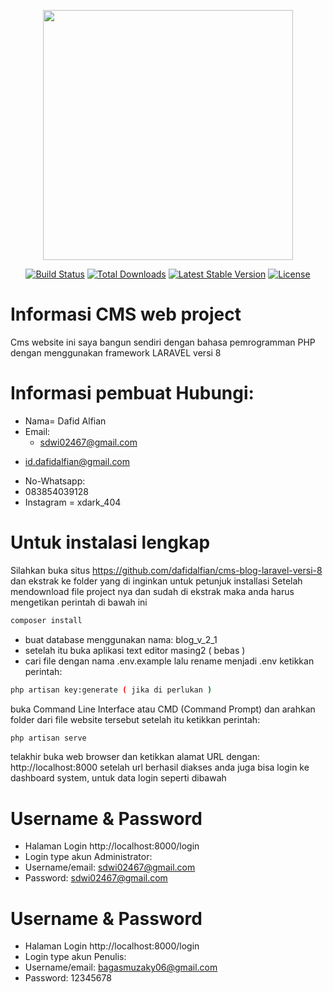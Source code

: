 <p align="center"><a href="https://laravel.com" target="_blank"><img src="https://raw.githubusercontent.com/laravel/art/master/logo-lockup/5%20SVG/2%20CMYK/1%20Full%20Color/laravel-logolockup-cmyk-red.svg" width="400"></a></p>

<p align="center">
<a href="https://travis-ci.org/laravel/framework"><img src="https://travis-ci.org/laravel/framework.svg" alt="Build Status"></a>
<a href="https://packagist.org/packages/laravel/framework"><img src="https://poser.pugx.org/laravel/framework/d/total.svg" alt="Total Downloads"></a>
<a href="https://packagist.org/packages/laravel/framework"><img src="https://poser.pugx.org/laravel/framework/v/stable.svg" alt="Latest Stable Version"></a>
<a href="https://packagist.org/packages/laravel/framework"><img src="https://poser.pugx.org/laravel/framework/license.svg" alt="License"></a>
</p>

# Informasi CMS web project
Cms website ini saya bangun sendiri dengan bahasa pemrogramman PHP dengan menggunakan framework LARAVEL versi 8



# Informasi pembuat Hubungi:
- Nama= Dafid Alfian
- Email:
    * sdwi02467@gmail.com
* id.dafidalfian@gmail.com
- No-Whatsapp:
- 083854039128
- Instagram = xdark_404

# Untuk instalasi lengkap 
Silahkan buka situs https://github.com/dafidalfian/cms-blog-laravel-versi-8
dan ekstrak ke folder yang di inginkan untuk petunjuk installasi
Setelah mendownload file project nya dan sudah di ekstrak maka anda harus mengetikan perintah di bawah ini
```bash
composer install
``` 
- buat database menggunakan nama: blog_v_2_1
- setelah itu buka aplikasi text editor masing2 ( bebas )
- cari file dengan nama .env.example lalu rename menjadi .env
ketikkan perintah:
```bash
php artisan key:generate ( jika di perlukan )
```
buka Command Line Interface atau CMD (Command Prompt) dan arahkan folder dari file website tersebut
setelah itu ketikkan perintah:
```bash
php artisan serve
```
telakhir buka web browser dan ketikkan alamat URL dengan: http://localhost:8000
setelah url berhasil diakses anda juga bisa login ke dashboard system, untuk data login seperti dibawah

# Username & Password
- Halaman Login http://localhost:8000/login
- Login type akun Administrator:
- Username/email: sdwi02467@gmail.com
- Password: sdwi02467@gmail.com

# Username & Password
- Halaman Login http://localhost:8000/login
- Login type akun Penulis:
- Username/email: bagasmuzaky06@gmail.com
- Password: 12345678
